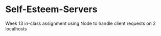 # Self-Esteem-Servers
Week 13 in-class assignment using Node to handle client requests on 2 localhosts
